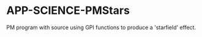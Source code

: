 APP-SCIENCE-PMStars
===================

PM program with source using GPI functions to produce a 'starfield' effect.

